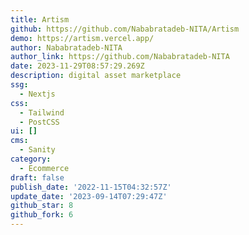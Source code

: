 ```yaml
---
title: Artism
github: https://github.com/Nababratadeb-NITA/Artism
demo: https://artism.vercel.app/
author: Nababratadeb-NITA
author_link: https://github.com/Nababratadeb-NITA
date: 2023-11-29T08:57:29.269Z
description: digital asset marketplace
ssg:
  - Nextjs
css:
  - Tailwind
  - PostCSS
ui: []
cms:
  - Sanity
category:
  - Ecommerce
draft: false
publish_date: '2022-11-15T04:32:57Z'
update_date: '2023-09-14T07:29:47Z'
github_star: 8
github_fork: 6
---
```

